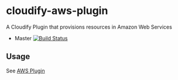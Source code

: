 cloudify-aws-plugin
===================

A Cloudify Plugin that provisions resources in Amazon Web Services

* Master [![Build Status](https://travis-ci.org/cloudify-cosmo/cloudify-aws-plugin.svg?branch=master)](https://travis-ci.org/cloudify-cosmo/cloudify-aws-plugin)

## Usage
See [AWS Plugin](http://getcloudify.org/guide/3.2/plugin-aws.html)

